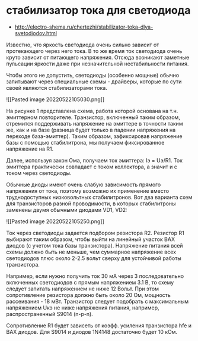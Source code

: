 # стабилизатор тока для светодиода

- http://electro-shema.ru/chertezhi/stabilizator-toka-dlya-svetodiodov.html

Известно, что яркость светодиода очень сильно зависит от протекающего через него тока. В то же время ток светодиода очень круто зависит от питающего напряжения. Отсюда возникают заметные пульсации яркости даже при незначительной нестабильности питания.

Чтобы этого не допустить, светодиоды (особенно мощные) обычно запитывают через специальные схемы - драйверы, которые по сути своей являются стабилизаторами тока.

![[Pasted image 20220522105030.png]]

На рисунке 1 представлена схема, работа которой основана на т.н. эмиттерном повторителе. Транзистор, включенный таким образом, стремится поддерживать напряжение на эмиттере в точности таким же, как и на базе (разница будет только в падении напряжения на переходе база-эмиттер). Таким образом, зафиксировав напряжение базы с помощью стабилитрона, мы получаем фиксированное напряжение на R1.

Далее, используя закон Ома, получаем ток эмиттера: Iэ = Uэ/R1. Ток эмиттера практически совпадает с током коллектора, а значит и с током через светодиоды.

Обычные диоды имеют очень слабую зависимость прямого напряжения от тока, поэтому возможно их применение вместо труднодоступных низковольтных стабилитронов. Вот два варианта схем для транзисторов разной проводимости, в которых стабилитроны заменены двумя обычными диодами VD1, VD2:

![[Pasted image 20220522105250.png]]

Ток через светодиоды задается подбором резистора R2. Резистор R1 выбирают таким образом, чтобы выйти на линейный участок ВАХ диодов (с учетом тока базы транзистора). Напряжение питания всей схемы должно быть не меньше, чем суммарное напряжение всех светодиодов плюс около 2-2.5 вольт сверху для устойчивой работы транзистора.

Например, если нужно получить ток 30 мА через 3 последовательно включенных светодиодов с прямым напряжением 3.1 В, то схему следует запитать напряжением не ниже 12 Вольт. При этом сопротивление резистора должно быть около 20 Ом, мощность рассеивания - 18 мВт. Транзистор следует подобрать с максимальным напряжением Uкэ не ниже напряжения питания, например, распространенный S9014 (n-p-n).

Сопротивление R1 будет зависеть от коэфф. усиления транзистора hfe и ВАХ диодов. Для S9014 и диодов 1N4148 достаточно будет 10 кОм.

